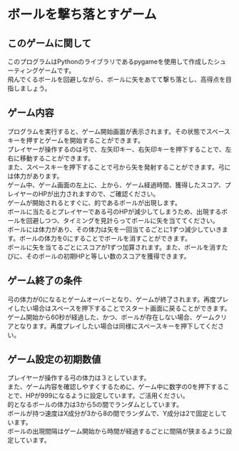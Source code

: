 # ボールを撃ち落とすゲーム #

## このゲームに関して  ##
このプログラムはPythonのライブラリであるpygameを使用して作成したシューティングゲームです。  
飛んでくるボールを回避しながら、ボールに矢をあてて撃ち落とし、高得点を目指しましょう。

## ゲーム内容 ##
プログラムを実行すると、ゲーム開始画面が表示されます。その状態でスペースキーを押すとゲームを開始することができます。  
プレイヤーが操作するのは弓で、左矢印キー、右矢印キーを押下することで、左右に移動することができます。  
また、スペースキーを押下することで弓から矢を発射することができます。弓には体力があります。  
ゲーム中、ゲーム画面の左上に、上から、ゲーム経過時間、獲得したスコア、プレイヤーのHPが出力されますので、ご確認ください。  
ゲームが開始されるとすぐに、的であるボールが出現します。  
ボールに当たるとプレイヤーである弓のHPが減少してしまうため、出現するボールを回避しつつ、タイミングを見計らってボールに矢を当ててください。  
ボールには体力があり、その体力は矢を一回当てるごとに1ずつ減少していきます。ボールの体力を0にすることでボールを消すことができます。  
ボールに矢を当てるごとにスコアが1ずつ加算されます。また、ボールを消すたびに、そのボールの初期HPと等しい数のスコアを獲得できます。 

## ゲーム終了の条件 ##
弓の体力が0になるとゲームオーバーとなり、ゲームが終了されます。再度プレイしたい場合はスペースを押下することでスタート画面に戻ることができます。  
ゲーム開始から60秒が経過した、かつ、ボールが存在しない場合、ゲームクリアとなります。再度プレイしたい場合は同様にスペースキーを押下してください。  

## ゲーム設定の初期数値 ##
プレイヤーが操作する弓の体力は３としています。  
また、ゲーム内容を確認しやすくするために、ゲーム中に数字の0を押下することで、HPが999になるように設定しています。ご活用ください。  
的となるボールの体力は3から5の間でランダムとしています。  
ボールが持つ速度はX成分が3から8の間でランダムで、Y成分は2で固定としています。  
ボールの出現間隔はゲーム開始から時間が経過するごとに間隔が狭まるように設定しています。
 
